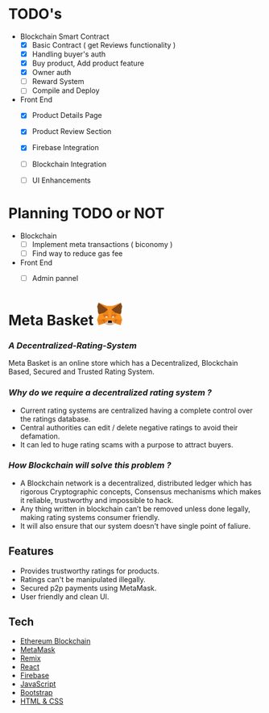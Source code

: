 # TODO's

- Blockchain Smart Contract
  - [x] Basic Contract ( get Reviews functionality )
  - [x] Handling buyer's auth
  - [x] Buy product, Add product feature
  - [x] Owner auth
  - [ ] Reward System
  - [ ] Compile and Deploy

- Front End
  - [x] Product Details Page
  - [x] Product Review Section
  - [x] Firebase Integration
  - [ ]  Blockchain Integration
  - [ ]  UI Enhancements


# Planning TODO or NOT 

- Blockchain 
  - [ ] Implement meta transactions ( biconomy )
  - [ ] Find way to reduce gas fee

- Front End
  - [ ] Admin pannel


# Meta Basket ![MetaMask logo](logo.png?raw=true)

### _A Decentralized-Rating-System_


Meta Basket is an online store which has a Decentralized,
Blockchain Based, Secured and Trusted Rating System.

### _Why do we require a decentralized rating system ?_
- Current rating systems are centralized having a complete 
  control over the ratings database.
- Central authorities can edit / delete negative ratings to avoid their defamation.
- It can led to huge rating scams with a purpose to attract buyers.


### _How Blockchain will solve this problem ?_

- A Blockchain network is a decentralized, distributed ledger which 
  has rigorous Cryptographic concepts, Consensus mechanisms which 
  makes it reliable, trustworthy and impossible to hack.
- Any thing written in blockchain can’t be removed unless done legally, making rating systems consumer friendly.
- It will also ensure that our system doesn't have single point of faliure.


## Features

- Provides trustworthy ratings for products.
- Ratings can't be manipulated illegally.
- Secured p2p payments using MetaMask.
- User friendly and clean UI.


## Tech

- [Ethereum Blockchain](https://ethereum.org/en/)
- [MetaMask](https://metamask.io/)
- [Remix](https://remix.ethereum.org/)
- [React](https://reactjs.org/)
- [Firebase](https://firebase.google.com/)
- [JavaScript](https://www.javascript.com/)
- [Bootstrap](https://getbootstrap.com/)
- [HTML & CSS](https://developer.mozilla.org/en-US/docs/Web/HTML)


